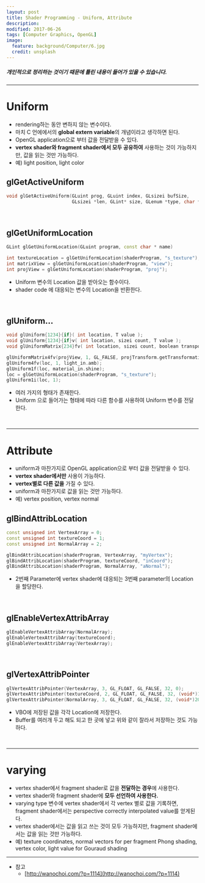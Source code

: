 ```yaml
---
layout: post
title: Shader Programming - Uniform, Attribute
description:
modified: 2017-06-26
tags: [Computer Graphics, OpenGL]
image:
  feature: background/Computer/6.jpg
  credit: unsplash
---
```

##### 개인적으로 정리하는 것이기 때문에 틀린 내용이 들어가 있을 수 있습니다.
---

# Uniform

* rendering하는 동안 변하지 않는 변수이다.
* 마치 C 언에에서의 **global extern variable**의 개념이라고 생각하면 된다.
* OpenGL application으로 부터 값을 전달받을 수 있다.
* **vertex shader와 fragment shader에서 모두 공유하여** 사용하는 것이 가능하지만, 값을 읽는 것만 가능하다.
* 예) light position, light color

## glGetActiveUniform

```cpp
void glGetActiveUniform(GLuint prog, GLuint index, GLsizei bufSize, 
                        GLsizei *len, GLint* size, GLenum *type, char *name)
```

<br />

## glGetUniformLocation

```cpp
GLint glGetUniformLocation(GLuint program, const char * name)

int textureLocation = glGetUniformLocation(shaderProgram, "s_texture");
int matrixView = glGetUniformLocation(shaderProgram, "view");
int projView = glGetUniformLocation(shaderProgram, "proj");
```
- Uniform 변수의 Location 값을 받아오는 함수이다.
- shader code 에 대응되는 변수의 Location을 반환한다.

<br />

## glUniform...

```cpp
void glUniform{1234}{if}( int location, T value );
void glUniform{1234}{if}v( int location, sizei count, T value );
void glUniformMatrix{234}fv( int location, sizei count, boolean transpose, const float *value );

glUniformMatrix4fv(projView, 1, GL_FALSE, projTransform.getTransformationMatrix());
glUniform4fv(loc, 1, light_in.amb);
glUniform1f(loc, material_in.shine);
loc = glGetUniformLocation(shaderProgram, "s_texture");
glUniform1i(loc, 1);
```
- 여러 가지의 형태가 존재한다.
- Uniform 으로 들어가는 형태에 따라 다른 함수를 사용하여 Uniform 변수를 전달한다.

<br />

---

# Attribute

* uniform과 마찬가지로 OpenGL application으로 부터 값을 전달받을 수 있다.
* **vertex shader에서만** 사용이 가능하다.
* **vertex별로 다른 값을** 가질 수 있다.
* uniform과 마찬가지로 값을 읽는 것만 가능하다.
* 예) vertex position, vertex normal

## glBindAttribLocation

```cpp
const unsigned int VertexArray = 0;
const unsigned int textureCoord = 1;
const unsigned int NormalArray = 2;

glBindAttribLocation(shaderProgram, VertexArray, "myVertex");
glBindAttribLocation(shaderProgram, textureCoord, "inCoord");
glBindAttribLocation(shaderProgram, NormalArray, "aNormal");
```
* 2번째 Parameter에 vertex shader에 대응되는 3번째 parameter의 Location 을 할당한다. 

<br />

## glEnableVertexAttribArray

```cpp
glEnableVertexAttribArray(NormalArray);
glEnableVertexAttribArray(textureCoord);
glEnableVertexAttribArray(VertexArray);
```

<br />

## glVertexAttribPointer

```cpp
glVertexAttribPointer(VertexArray, 3, GL_FLOAT, GL_FALSE, 32, 0);
glVertexAttribPointer(textureCoord, 2, GL_FLOAT, GL_FALSE, 32, (void*)12);
glVertexAttribPointer(NormalArray, 3, GL_FLOAT, GL_FALSE, 32, (void*)20);
```
* VBO에 저장된 값을 각각 Location에 저장한다.
* Buffer를 여러개 두고 해도 되고 한 곳에 넣고 위와 같이 잘라서 저장하는 것도 가능하다.


<br />

---

# varying
* vertex shader에서 fragment shader로 값을 **전달하는 경우**에 사용한다.
* vertex shader와 fragment shader에 **모두 선언하여 사용한다.**
* varying type 변수에 vertex shader에서 각 vertex 별로 값을 기록하면, fragment shader에서는 perspective correctly interpolated value를 얻게된다.
* vertex shader에서는 값을 읽고 쓰는 것이 모두 가능하지만, fragment shader에서는 값을 읽는 것만 가능하다.
* 예) texture coordinates, normal vectors for per fragment Phong shading, vertex color, light value for Gouraud shading

---

* 참고
    * [http://wanochoi.com/?p=1114](http://wanochoi.com/?p=1114)